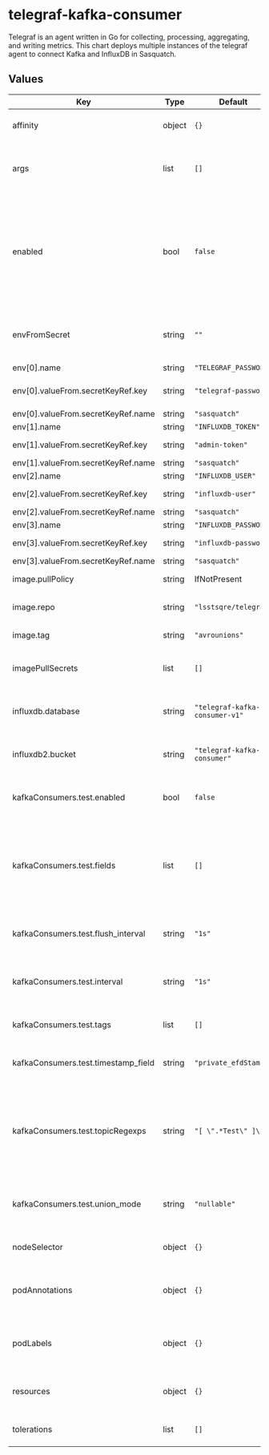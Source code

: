 # telegraf-kafka-consumer

Telegraf is an agent written in Go for collecting, processing, aggregating, and writing metrics. This chart deploys multiple instances of the telegraf agent to connect Kafka and InfluxDB in Sasquatch.

## Values

| Key | Type | Default | Description |
|-----|------|---------|-------------|
| affinity | object | `{}` | Affinity for pod assignment. |
| args | list | `[]` | Arguments passed to the Telegraf agent containers. |
| enabled | bool | `false` | Enable Telegraf Kafka Consumer. Note that the default configuration is meant to work with InfluxDB v1 and v2. |
| envFromSecret | string | `""` | Name of the secret with values to be added to the environment. |
| env[0].name | string | `"TELEGRAF_PASSWORD"` |  |
| env[0].valueFrom.secretKeyRef.key | string | `"telegraf-password"` | Telegraf KafkaUser password. |
| env[0].valueFrom.secretKeyRef.name | string | `"sasquatch"` |  |
| env[1].name | string | `"INFLUXDB_TOKEN"` |  |
| env[1].valueFrom.secretKeyRef.key | string | `"admin-token"` | InfluxDB v2 admin token. |
| env[1].valueFrom.secretKeyRef.name | string | `"sasquatch"` |  |
| env[2].name | string | `"INFLUXDB_USER"` |  |
| env[2].valueFrom.secretKeyRef.key | string | `"influxdb-user"` | InfluxDB v1 user |
| env[2].valueFrom.secretKeyRef.name | string | `"sasquatch"` |  |
| env[3].name | string | `"INFLUXDB_PASSWORD"` |  |
| env[3].valueFrom.secretKeyRef.key | string | `"influxdb-password"` | InfluxDB v1 password |
| env[3].valueFrom.secretKeyRef.name | string | `"sasquatch"` |  |
| image.pullPolicy | string | IfNotPresent | Image pull policy. |
| image.repo | string | `"lsstsqre/telegraf"` | Telegraf image repository. |
| image.tag | string | `"avrounions"` | Telegraf image tag. |
| imagePullSecrets | list | `[]` | Secret names to use for Docker pulls. |
| influxdb.database | string | `"telegraf-kafka-consumer-v1"` | Name of the InfluxDB v1 database to write to. |
| influxdb2.bucket | string | `"telegraf-kafka-consumer"` | Name of the InfluxDB v2 bucket to write to. |
| kafkaConsumers.test.enabled | bool | `false` | Enable the Telegraf Kafka consumer. |
| kafkaConsumers.test.fields | list | `[]` | Avro fields to be treated as fields.  If not specified, anything that comes in that is not marked as a tag. |
| kafkaConsumers.test.flush_interval | string | `"1s"` | Default data flushing interval to InfluxDB. |
| kafkaConsumers.test.interval | string | `"1s"` | Data collection interval for the Kafka consumer. |
| kafkaConsumers.test.tags | list | `[]` | Avro fields to be treated as tags |
| kafkaConsumers.test.timestamp_field | string | `"private_efdStamp"` | Avro field that contains the timestamp |
| kafkaConsumers.test.topicRegexps | string | `"[ \".*Test\" ]\n"` | List of regular expressions to specify the Kafka topics consumed by this agent. |
| kafkaConsumers.test.union_mode | string | `"nullable"` | Union mode: for Rubin, "nullable" is usually the right choice. |
| nodeSelector | object | `{}` | Node labels for pod assignment. |
| podAnnotations | object | `{}` | Annotations for telegraf-kafka-consumers pods. |
| podLabels | object | `{}` | Labels for telegraf-kafka-consumer pods. |
| resources | object | `{}` | Kubernetes resources requests and limits. |
| tolerations | list | `[]` | Tolerations for pod assignment. |
